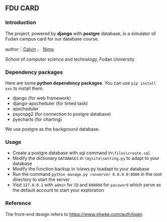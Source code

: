 ## FDU CARD

### Introduction

The project, powered by **django** with **postgre** database, is a simulator of Fudan campus card for our database course.

author：[Calvin](https://github.com/Unparalleled-Calvin/) 、 [Nimo](https://github.com/Junjie-Ye)

School of computer science and technology, Fudan University

### Dependency packages

Here are some **python dependency packages**. You can use `pip install xxx`  to install them.

- django (for web framework)
- django-apscheduler (for timed task)
- apscheduler
- psycopg2 (for connection to postgre database)
- pyecharts (for charting)

We use postgre as the background database.

### Usage

- Create a postgre database with sql command in`\files\create.sql`
- Modify the dictionary `DATABASES` in `\mysite\setting.py` to adapt to your database
- Modify the function backup in \views.py toadapt to your database
- Run the command `python manage.py runserver 0.0.0.0:8000` in the root directory to start the server
- Visit `127.0.0.1` with `admin` for `ID` and `000000` for `password` which serve as the default account to start your exploration

### Reference

The front-end design refers to https://www.vhwke.com/auth/login
